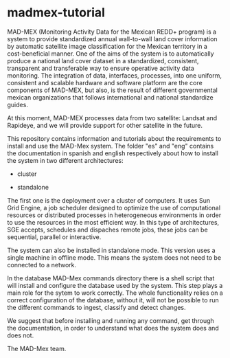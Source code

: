 # madmex-tutorial

MAD-MEX (Monitoring Activity Data for the Mexican REDD+ program) is a system to provide standardized annual wall-to-wall land cover information by automatic satellite image classification for the Mexican territory in a cost-beneficial manner.  One of the aims of the system is to automatically produce a national land cover dataset in a standardized, consistent, transparent and transferable way to ensure operative activity data monitoring. The integration of data, interfaces, processes, into one uniform, consistent and scalable hardware and software platform are the core components of MAD-MEX, but also, is the result of different governmental mexican organizations that follows international and national standardize guides.

At this moment, MAD-MEX processes data from two satellite: Landsat and Rapideye, and we will provide support for other satellite in the future.

This repository contains information and tutorials about the requirements to install and use the MAD-Mex system. The folder "es" and "eng" contains the documentation in spanish and english respectively about how to install the system in two different architectures:

 * cluster

 * standalone

The first one is the deployment over a cluster of computers. It uses Sun Grid Engine, a job scheduler designed to optimize the use of computational resources or distributed processes in heterogeneous environments in order to use the resources in the most efficient way. In this type of architectures, SGE accepts, schedules and dispaches remote jobs, these jobs can be sequential, parallel or interactive.

The system can also be installed in standalone mode. This version uses a single machine in offline mode. This means the system does not need to be connected to a network.

In the database MAD-Mex commands directory there is a shell script that will install and configure the database used by the system. This step plays a main role for the sytem to work correctly. The whole functionality relies on a correct configuration of the database, without it, will not be possible to run the different commands to ingest, classify and detect changes.

We suggest that before installing and running any command, get through the documentation, in order to understand what does the system does and does not.

The MAD-Mex team.
